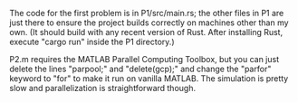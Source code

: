 The code for the first problem is in P1/src/main.rs; the other files in P1 are just there to ensure the project builds correctly on machines other than my own. (It should build with any recent version of Rust. After installing Rust, execute "cargo run" inside the P1 directory.)

P2.m requires the MATLAB Parallel Computing Toolbox, but you can just delete the lines "parpool;" and "delete(gcp);" and change the "parfor" keyword to "for" to make it run on vanilla MATLAB. The simulation is pretty slow and parallelization is straightforward though.
